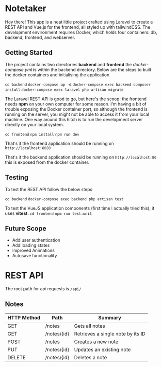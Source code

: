 # Notetaker

Hey there! This app is a neat little project crafted using Laravel to create a REST API and Vue.js for the frontend, all styled up with tailwindCSS. The development environment requires Docker, which holds four containers: db, backend, frontend, and webserver.

## Getting Started

The project contains two directories **backend** and **frontend** the _docker-compose.yml_ is within the backend directory. Below are the steps to built the docker containers and initialising the application.

`cd backend`
`docker-compose up -d`
`docker-compose exec backend composer install`
`docker-compose exec laravel php artisan migrate`

The Laravel REST API is good to go, but here's the scoop: the frontend needs **npm** on your own computer for some reason. I'm having a bit of trouble exposing the Docker container port, so although the frontend is running on the server, you might not be able to access it from your local machine. One way around this hitch is to run the development server directly on your local system.

`cd frontend`
`npm install`
`npm run dev`

That's it the frontend application should be running on `http://localhost:8080`

That's it the backend application should be running on `http://localhost:80` this is exposed from the docker container.

## Testing

To test the REST API follow the below steps:

`cd backend`
`docker-compose exec backend php artisan test`

To test the VueJS application components (first time I actually tried this), it uses **vitest**.
`cd frontend`
`npm run test:unit`

## Future Scope

- Add user authentication
- Add loading states
- Improved Animations
- Autosave functionality

# REST API

The root path for api requests is `/api/`

## Notes

| HTTP Method | Path        | Summary                           |
| ----------- | ----------- | --------------------------------- |
| GET         | /notes      | Gets all notes                    |
| GET         | /notes/{id} | Retrieves a single note by its ID |
| POST        | /notes      | Creates a new note                |
| PUT         | /notes/{id} | Updates an existing note          |
| DELETE      | /notes/{id} | Deletes a note                    |
